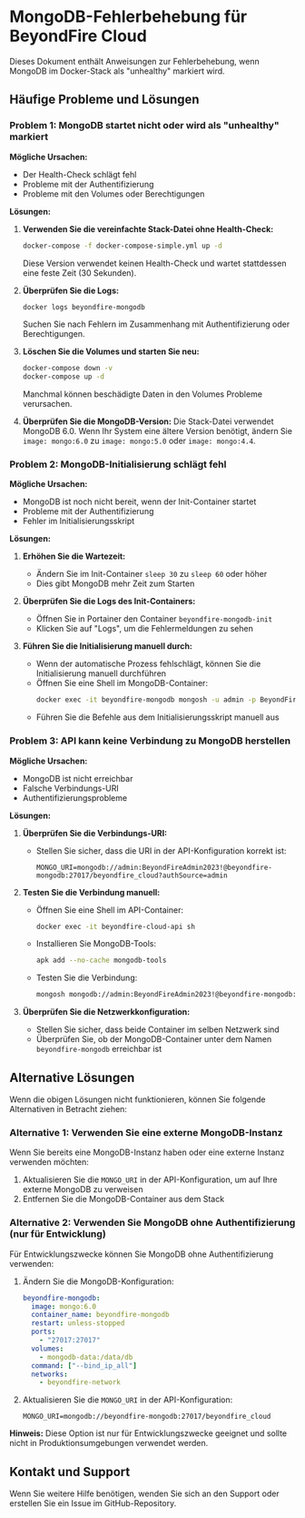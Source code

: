 # MongoDB-Fehlerbehebung für BeyondFire Cloud

Dieses Dokument enthält Anweisungen zur Fehlerbehebung, wenn MongoDB im Docker-Stack als "unhealthy" markiert wird.

## Häufige Probleme und Lösungen

### Problem 1: MongoDB startet nicht oder wird als "unhealthy" markiert

**Mögliche Ursachen:**
- Der Health-Check schlägt fehl
- Probleme mit der Authentifizierung
- Probleme mit den Volumes oder Berechtigungen

**Lösungen:**

1. **Verwenden Sie die vereinfachte Stack-Datei ohne Health-Check:**
   ```bash
   docker-compose -f docker-compose-simple.yml up -d
   ```
   Diese Version verwendet keinen Health-Check und wartet stattdessen eine feste Zeit (30 Sekunden).

2. **Überprüfen Sie die Logs:**
   ```bash
   docker logs beyondfire-mongodb
   ```
   Suchen Sie nach Fehlern im Zusammenhang mit Authentifizierung oder Berechtigungen.

3. **Löschen Sie die Volumes und starten Sie neu:**
   ```bash
   docker-compose down -v
   docker-compose up -d
   ```
   Manchmal können beschädigte Daten in den Volumes Probleme verursachen.

4. **Überprüfen Sie die MongoDB-Version:**
   Die Stack-Datei verwendet MongoDB 6.0. Wenn Ihr System eine ältere Version benötigt, ändern Sie `image: mongo:6.0` zu `image: mongo:5.0` oder `image: mongo:4.4`.

### Problem 2: MongoDB-Initialisierung schlägt fehl

**Mögliche Ursachen:**
- MongoDB ist noch nicht bereit, wenn der Init-Container startet
- Probleme mit der Authentifizierung
- Fehler im Initialisierungsskript

**Lösungen:**

1. **Erhöhen Sie die Wartezeit:**
   - Ändern Sie im Init-Container `sleep 30` zu `sleep 60` oder höher
   - Dies gibt MongoDB mehr Zeit zum Starten

2. **Überprüfen Sie die Logs des Init-Containers:**
   - Öffnen Sie in Portainer den Container `beyondfire-mongodb-init`
   - Klicken Sie auf "Logs", um die Fehlermeldungen zu sehen

3. **Führen Sie die Initialisierung manuell durch:**
   - Wenn der automatische Prozess fehlschlägt, können Sie die Initialisierung manuell durchführen
   - Öffnen Sie eine Shell im MongoDB-Container:
     ```bash
     docker exec -it beyondfire-mongodb mongosh -u admin -p BeyondFireAdmin2023! --authenticationDatabase admin
     ```
   - Führen Sie die Befehle aus dem Initialisierungsskript manuell aus

### Problem 3: API kann keine Verbindung zu MongoDB herstellen

**Mögliche Ursachen:**
- MongoDB ist nicht erreichbar
- Falsche Verbindungs-URI
- Authentifizierungsprobleme

**Lösungen:**

1. **Überprüfen Sie die Verbindungs-URI:**
   - Stellen Sie sicher, dass die URI in der API-Konfiguration korrekt ist:
     ```
     MONGO_URI=mongodb://admin:BeyondFireAdmin2023!@beyondfire-mongodb:27017/beyondfire_cloud?authSource=admin
     ```

2. **Testen Sie die Verbindung manuell:**
   - Öffnen Sie eine Shell im API-Container:
     ```bash
     docker exec -it beyondfire-cloud-api sh
     ```
   - Installieren Sie MongoDB-Tools:
     ```bash
     apk add --no-cache mongodb-tools
     ```
   - Testen Sie die Verbindung:
     ```bash
     mongosh mongodb://admin:BeyondFireAdmin2023!@beyondfire-mongodb:27017/beyondfire_cloud?authSource=admin
     ```

3. **Überprüfen Sie die Netzwerkkonfiguration:**
   - Stellen Sie sicher, dass beide Container im selben Netzwerk sind
   - Überprüfen Sie, ob der MongoDB-Container unter dem Namen `beyondfire-mongodb` erreichbar ist

## Alternative Lösungen

Wenn die obigen Lösungen nicht funktionieren, können Sie folgende Alternativen in Betracht ziehen:

### Alternative 1: Verwenden Sie eine externe MongoDB-Instanz

Wenn Sie bereits eine MongoDB-Instanz haben oder eine externe Instanz verwenden möchten:

1. Aktualisieren Sie die `MONGO_URI` in der API-Konfiguration, um auf Ihre externe MongoDB zu verweisen
2. Entfernen Sie die MongoDB-Container aus dem Stack

### Alternative 2: Verwenden Sie MongoDB ohne Authentifizierung (nur für Entwicklung)

Für Entwicklungszwecke können Sie MongoDB ohne Authentifizierung verwenden:

1. Ändern Sie die MongoDB-Konfiguration:
   ```yaml
   beyondfire-mongodb:
     image: mongo:6.0
     container_name: beyondfire-mongodb
     restart: unless-stopped
     ports:
       - "27017:27017"
     volumes:
       - mongodb-data:/data/db
     command: ["--bind_ip_all"]
     networks:
       - beyondfire-network
   ```

2. Aktualisieren Sie die `MONGO_URI` in der API-Konfiguration:
   ```
   MONGO_URI=mongodb://beyondfire-mongodb:27017/beyondfire_cloud
   ```

**Hinweis:** Diese Option ist nur für Entwicklungszwecke geeignet und sollte nicht in Produktionsumgebungen verwendet werden.

## Kontakt und Support

Wenn Sie weitere Hilfe benötigen, wenden Sie sich an den Support oder erstellen Sie ein Issue im GitHub-Repository.
